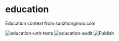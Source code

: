 # education
Education context from sunzhongmou.com

![education-unit-tests](https://github.com/sunzhongmou/education/workflows/education-unit-tests/badge.svg)
![education-audit](https://github.com/sunzhongmou/education/workflows/education-audit/badge.svg)
![Publish](https://github.com/sunzhongmou/education/workflows/Publish/badge.svg)
